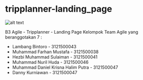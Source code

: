 # tripplanner-landing_page
![alt text]([http://url/to/img.png](https://github.com/Halimp07/tripplanner-landing_page/blob/main/src/images/document_readme/landing_page_1.png))

B3 Agile - Tripplanner - Landing Page
Kelompok Team Agile yang beranggotakan 7 :
- Lambang Bintoro - 3121500043
- Muhammad Farhan Mustafa - 3121500038
- Hezbi Muhammad Sulaiman - 3121500041
- Muhammad Nuril Huda - 3121500046
- Muhammad Daniel Krisna Halim Putra - 3121500047
- Danny Kurniawan - 3121500047
